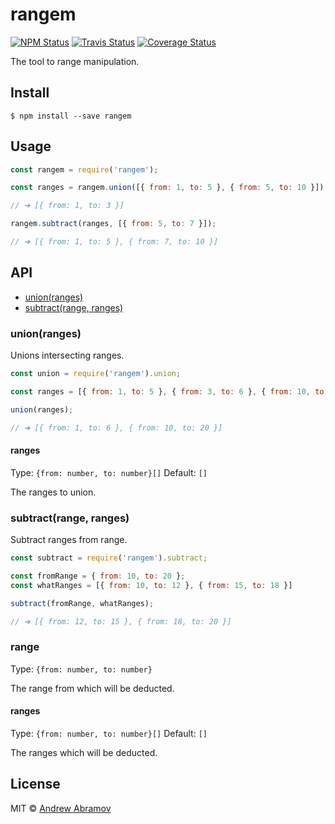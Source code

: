 rangem
======

[![NPM Status][npm-img]][npm]
[![Travis Status][test-img]][travis]
[![Coverage Status][coverage-img]][coveralls]

[npm]:          https://www.npmjs.org/package/rangem
[npm-img]:      https://img.shields.io/npm/v/rangem.svg

[travis]:       https://travis-ci.org/blond/rangem
[test-img]:     https://img.shields.io/travis/blond/rangem.svg?label=tests

[coveralls]:    https://coveralls.io/r/blond/rangem
[coverage-img]: https://img.shields.io/coveralls/blond/rangem.svg


The tool to range manipulation.

Install
-------

```shell
$ npm install --save rangem
```

Usage
-----

```js
const rangem = require('rangem');

const ranges = rangem.union([{ from: 1, to: 5 }, { from: 5, to: 10 }]);

// ➜ [{ from: 1, to: 3 }]

rangem.subtract(ranges, [{ from: 5, to: 7 }]);

// ➜ [{ from: 1, to: 5 }, { from: 7, to: 10 }]
```

API
---

* [union(ranges)](#unionranges)
* [subtract(range, ranges)](#subtractrange-ranges)

### union(ranges)

Unions intersecting ranges.

```js
const union = require('rangem').union;

const ranges = [{ from: 1, to: 5 }, { from: 3, to: 6 }, { from: 10, to: 20 }];

union(ranges);

// ➜ [{ from: 1, to: 6 }, { from: 10, to: 20 }]
```

#### ranges

Type: `{from: number, to: number}[]`
Default: `[]`

The ranges to union.

### subtract(range, ranges)

Subtract ranges from range.

```js
const subtract = require('rangem').subtract;

const fromRange = { from: 10, to: 20 };
const whatRanges = [{ from: 10, to: 12 }, { from: 15, to: 18 }]

subtract(fromRange, whatRanges);

// ➜ [{ from: 12, to: 15 }, { from: 18, to: 20 }]
```

### range

Type: `{from: number, to: number}`

The range from which will be deducted.

#### ranges

Type: `{from: number, to: number}[]`
Default: `[]`

The ranges which will be deducted.

License
-------

MIT © [Andrew Abramov](https://github.com/blond)
